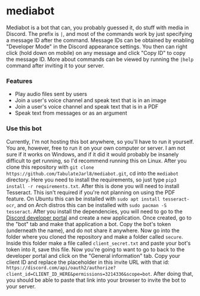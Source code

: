 # mediabot

Mediabot is a bot that can, you probably guessed it, do stuff with media in Discord. The prefix is `|`, and most of the commands work by just specifying a message ID after the command. Message IDs can be obtained by enabling "Developer Mode" in the Discord appearance settings. You then can right click (hold down on mobile) on any message and click "Copy ID" to copy the message ID. More about commands can be viewed by running the `|help` command after inviting it to your server.

### Features

- Play audio files sent by users
- Join a user's voice channel and speak text that is in an image
- Join a user's voice channel and speak text that is in a PDF
- Speak text from messages or as an argument

### Use this bot
Currently, I'm not hosting this bot anywhere, so you'll have to run it yourself. You are, however, free to run it on your own computer or server. I am not sure if it works on Windows, and if it did it would probably be insanely difficult to get running, so I'd recommend running this on Linux. After you clone this repository with `git clone https://github.com/TabulateJarl8/mediabot.git`, cd into the `mediabot` directory. Here you need to install the requirements, so just type `pip3 install -r requirements.txt`. After this is done you will need to install Tesseract. This isn't required if you're not planning on using the PDF feature. On Ubuntu this can be installed with `sudo apt install tesseract-ocr`, and on Arch distros this can be installed with `sudo pacman -S tesseract`. After you install the dependencies, you will need to go to the [Discord developer portal](https://discord.com/developers/applications) and create a new application. Once created, go to the "bot" tab and make that application a bot. Copy the bot's token (underneath the name), and do not share it anywhere. Now go into the folder where you cloned the repository and make a folder called `secure`. Inside this folder make a file called `client_secret.txt` and paste your bot's token into it, save this file. Now you're going to want to go to back to the developer portal and click on the "General information" tab. Copy your client ID and replace the placeholder in this invite URL with that id: `https://discord.com/api/oauth2/authorize?client_id=CLIENT_ID_HERE&permissions=3214336&scope=bot`. After doing that, you should be able to paste that link into your browser to invite the bot to your server.